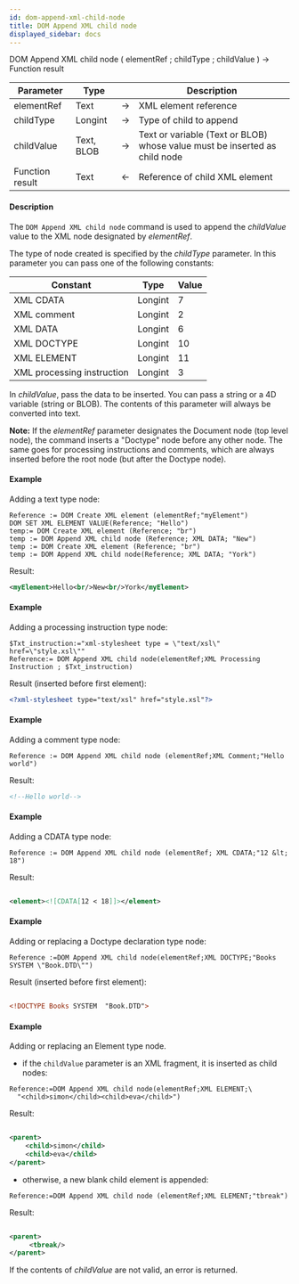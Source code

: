 ```yaml
---
id: dom-append-xml-child-node
title: DOM Append XML child node
displayed_sidebar: docs
---
```



<!-- REF #_command_.DOM Append XML child node.Syntax-->DOM Append XML child node ( elementRef ; childType ; childValue ) -> Function result<!-- END REF-->


<!-- REF #_command_.DOM Append XML child node.Params -->
|Parameter|Type||Description|
|---------|--- |:---:|------|
|elementRef|Text|->|XML element reference|
|childType|Longint|->|Type of child to append|
|childValue|Text, BLOB|->|Text or variable (Text or BLOB) whose value must be inserted as child node|
|Function result|Text|<-|Reference of child XML element|
<!-- END REF -->


#### Description




The `DOM Append XML child node` command is used to append the *childValue* value to the XML node designated by *elementRef*.

The type of node created is specified by the *childType* parameter. In this parameter you can pass one of the following constants:<br/>

| Constant                   | Type    | Value |
|----------------------------|---------|-------|
| XML CDATA                  | Longint | 7     |
| XML comment                | Longint | 2     |
| XML DATA                   | Longint | 6     |
| XML DOCTYPE                | Longint | 10    |
| XML ELEMENT                | Longint | 11    |
| XML processing instruction | Longint | 3     |


In *childValue*, pass the data to be inserted. You can pass a string or a 4D variable (string or BLOB). The contents of this parameter will always be converted into text.

**Note:** If the *elementRef* parameter designates the Document node (top level node), the command inserts a "Doctype" node before any other node. The same goes for processing instructions and comments, which are always inserted before the root node (but after the Doctype node).


#### Example


Adding a text type node:


```4d
Reference := DOM Create XML element (elementRef;"myElement")
DOM SET XML ELEMENT VALUE(Reference; "Hello")
temp:= DOM Create XML element (Reference; "br")
temp := DOM Append XML child node (Reference; XML DATA; "New")
temp := DOM Create XML element (Reference; "br")
temp := DOM Append XML child node(Reference; XML DATA; "York")
```

Result:

```xml
<myElement>Hello<br/>New<br/>York</myElement>
```

#### Example


Adding a processing instruction type node:


```4d
$Txt_instruction:="xml-stylesheet type = \"text/xsl\" href=\"style.xsl\""
Reference:= DOM Append XML child node(elementRef;XML Processing Instruction ; $Txt_instruction)
```

Result (inserted before first element):

```xml
<?xml-stylesheet type="text/xsl" href="style.xsl"?>
```


#### Example


Adding a comment type node:


```4d
Reference := DOM Append XML child node (elementRef;XML Comment;"Hello world")
```

Result:

```xml
<!--Hello world-->
```

#### Example


Adding a CDATA type node:


```4d
Reference := DOM Append XML child node (elementRef; XML CDATA;"12 &lt; 18")
```

Result:

```xml

<element><![CDATA[12 < 18]]></element>

```

#### Example


Adding or replacing a Doctype declaration type node:


```4d
Reference :=DOM Append XML child node(elementRef;XML DOCTYPE;"Books SYSTEM \"Book.DTD\"")
```

Result (inserted before first element):

```xml

<!DOCTYPE Books SYSTEM  "Book.DTD">

```

#### Example


Adding or replacing an Element type node.

* if the `childValue` parameter is an XML fragment, it is inserted as child nodes:


```4d
Reference:=DOM Append XML child node(elementRef;XML ELEMENT;\
  "<child>simon</child><child>eva</child>")
```

Result:

```xml

<parent>
    <child>simon</child>
    <child>eva</child>
</parent>

```

* otherwise, a new blank child element is appended:


```4d
Reference:=DOM Append XML child node (elementRef;XML ELEMENT;"tbreak")
```

Result:

```xml

<parent>
     <tbreak/>
</parent>
```

If the contents of *childValue* are not valid, an error is returned.
